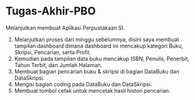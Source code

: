 # Tugas-Akhir-PBO
Melanjutkan membuat Aplikasi Perpustakaan SI.
1. Melanjutkan proses dari minggu sebelumnya, disini saya membuat tampilan
dashboard dimana dashboard ini mencakup kategori Buku, Skripsi, Pencarian,
serta Profil.
2. Kemudian pada tampilan data buku mencakup ISBN, Penulis, Penerbit, Tahun
Terbit, dan Jumlah Halaman.
3. Membuat bagian pencarian buku & skripsi di bagian DataBuku dan DataSkripsi.   
4. Mengisi bagian coding pada DataBuku dan DataSkripsi.
5. Membuat tombol cetak untuk mencetak hasil histori pencarian.
   
